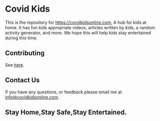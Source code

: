 # Covid Kids

This is the repository for https://covidkidsonline.com, A hub for kids at home. It has fun kids appropriate videos, articles written by kids, a random activity generator, and more. We hope this will help kids stay entertained during this time. 

## Contributing
See [here](https://github.com/Corona-Media/corona-media.github.io/blob/master/CONTRIBUTING.md). 

## Contact Us
If you have any questions, or feedback please email me at info@covidkidsonline.com.
## Stay Home,Stay Safe,Stay Entertained.
